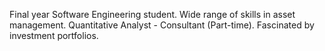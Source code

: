 Final year Software Engineering student. Wide range of skills in asset management.
Quantitative Analyst - Consultant (Part-time).
Fascinated by investment portfolios.
